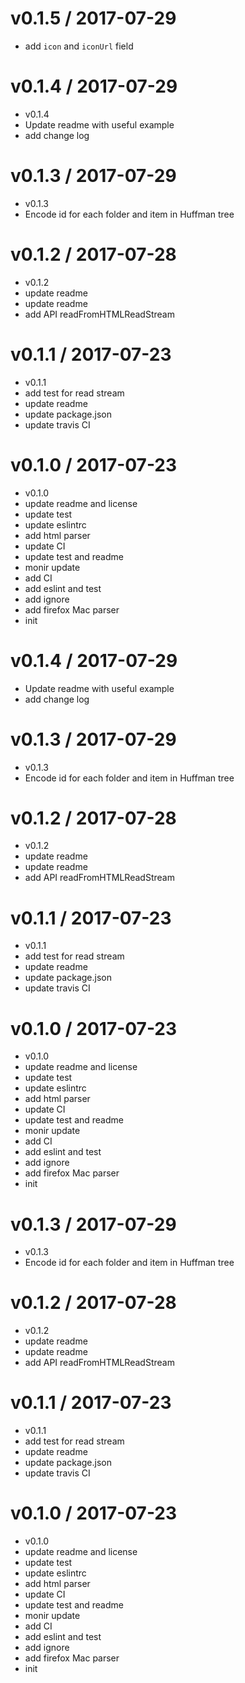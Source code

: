 
v0.1.5 / 2017-07-29
===================

  * add `icon` and `iconUrl` field

v0.1.4 / 2017-07-29
===================

  * v0.1.4
  * Update readme with useful example
  * add change log

v0.1.3 / 2017-07-29
===================

  * v0.1.3
  * Encode id for each folder and item in Huffman tree

v0.1.2 / 2017-07-28
===================

  * v0.1.2
  * update readme
  * update readme
  * add API readFromHTMLReadStream

v0.1.1 / 2017-07-23
===================

  * v0.1.1
  * add test for read stream
  * update readme
  * update package.json
  * update travis CI

v0.1.0 / 2017-07-23
===================

  * v0.1.0
  * update readme and license
  * update test
  * update eslintrc
  * add html parser
  * update CI
  * update test and readme
  * monir update
  * add CI
  * add eslint and test
  * add ignore
  * add firefox Mac parser
  * init

v0.1.4 / 2017-07-29
===================

  * Update readme with useful example
  * add change log

v0.1.3 / 2017-07-29
===================

  * v0.1.3
  * Encode id for each folder and item in Huffman tree

v0.1.2 / 2017-07-28
===================

  * v0.1.2
  * update readme
  * update readme
  * add API readFromHTMLReadStream

v0.1.1 / 2017-07-23
===================

  * v0.1.1
  * add test for read stream
  * update readme
  * update package.json
  * update travis CI

v0.1.0 / 2017-07-23
===================

  * v0.1.0
  * update readme and license
  * update test
  * update eslintrc
  * add html parser
  * update CI
  * update test and readme
  * monir update
  * add CI
  * add eslint and test
  * add ignore
  * add firefox Mac parser
  * init

v0.1.3 / 2017-07-29
===================

  * v0.1.3
  * Encode id for each folder and item in Huffman tree

v0.1.2 / 2017-07-28
===================

  * v0.1.2
  * update readme
  * update readme
  * add API readFromHTMLReadStream

v0.1.1 / 2017-07-23
===================

  * v0.1.1
  * add test for read stream
  * update readme
  * update package.json
  * update travis CI

v0.1.0 / 2017-07-23
===================

  * v0.1.0
  * update readme and license
  * update test
  * update eslintrc
  * add html parser
  * update CI
  * update test and readme
  * monir update
  * add CI
  * add eslint and test
  * add ignore
  * add firefox Mac parser
  * init
